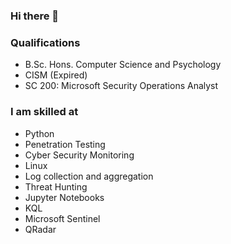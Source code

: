 ### Hi there 👋

<!--
**sdupreez/sdupreez** is a ✨ _special_ ✨ repository because its `README.md` (this file) appears on your GitHub profile.

Here are some ideas to get you started:

- 🔭 I’m currently working on ...
- 🌱 I’m currently learning ...
- 👯 I’m looking to collaborate on ...
- 🤔 I’m looking for help with ...
- 💬 Ask me about ...
- 📫 How to reach me: ...
- 😄 Pronouns: ...
- ⚡ Fun fact: ...
-->

### Qualifications
- B.Sc. Hons. Computer Science and Psychology
- CISM (Expired)
- SC 200: Microsoft Security Operations Analyst

### I am skilled at
- Python
- Penetration Testing
- Cyber Security Monitoring
- Linux
- Log collection and aggregation
- Threat Hunting
- Jupyter Notebooks
- KQL
- Microsoft Sentinel
- QRadar
